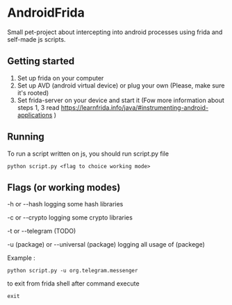 # AndroidFrida
Small pet-project about intercepting into android processes using frida and self-made js scripts.

## Getting started
1. Set up frida on your computer
2. Set up AVD (android virtual device) or plug your own (Please, make sure it's rooted)
3. Set frida-server on your device and start it
(Fow more information about steps 1, 3 read https://learnfrida.info/java/#instrumenting-android-applications )
## Running 
To run a script written on js, you should run script.py file
```
python script.py <flag to choice working mode>
```
## Flags (or working modes)
-h or --hash    logging some hash libraries

-c or --crypto  logging some crypto libraries

-t or --telegram  (TODO)

-u (package) or --universal (package)  logging all usage of (packege)

Example :
```
python script.py -u org.telegram.messenger
```

to exit from frida shell after command execute
```
exit
```
